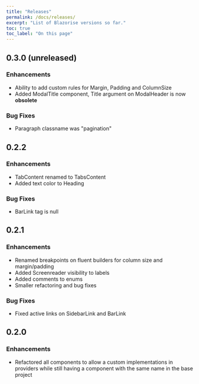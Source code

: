 ```yaml
---
title: "Releases"
permalink: /docs/releases/
excerpt: "List of Blazorise versions so far."
toc: true
toc_label: "On this page"
---
```


## 0.3.0 (unreleased)

### Enhancements

- Ability to add custom rules for Margin, Padding and ColumnSize
- Added ModalTitle component, Title argument on ModalHeader is now **obsolete**

### Bug Fixes

- Paragraph classname was "pagination"

## 0.2.2

### Enhancements

- TabContent renamed to TabsContent
- Added text color to Heading

### Bug Fixes

- BarLink tag is null

## 0.2.1

### Enhancements

- Renamed breakpoints on fluent builders for column size and margin/padding
- Added Screenreader visibility to labels
- Added comments to enums
- Smaller refactoring and bug fixes

### Bug Fixes

- Fixed active links on SidebarLink and BarLink

## 0.2.0

### Enhancements

- Refactored all components to allow a custom implementations in providers while still having a component with the same name in the base project